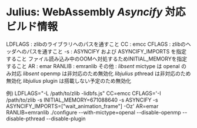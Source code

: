 Julius: WebAssembly *Asyncify* 対応 ビルド情報
==========================================================================
LDFLAGS :   zlibのライブラリへのパスを通すこと
CC      :   emcc
CFLAGS  :   zlibのヘッダへのパスを通すこと
    -s  :   ASYNCIFY および ASYNCIFY_IMPORTS を指定すること
            ファイル読み込み中のOOMへ対処するためINITIAL_MEMORYを指定すること
AR      :   emar
RANLIB  :   emranlib
その他  :   *libsent* mictype は openal のみ対応
            *libsent* openmp は非対応のため無効化
            *libjulius* pthread は非対応のため無効化
            *libjulius* plugin は搭載しない予定のため無効化

例)
LDFLAGS="-L /path/to/zlib -lidbfs.js" CC=emcc CFLAGS='-I /path/to/zlib -s INITIAL_MEMORY=671088640 -s ASYNCIFY -s ASYNCIFY_IMPORTS=[\"wait_animation_frame\"] -Oz' AR=emar RANLIB=emranlib ./configure --with-mictype=openal --disable-openmp --disable-pthread --disable-plugin
